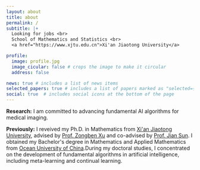 ```yaml
---
layout: about
title: about
permalink: /
subtitle: |+
  Looking for jobs <br>
  School of Mathematics and Statistics <br>
  <a href="https://www.xjtu.edu.cn">Xi'an Jiaotong University</a>

profile:
  image: profile.jpg
  image_cicular: false # crops the image to make it circular
  address: false

news: true # includes a list of news items
selected_papers: true # includes a list of papers marked as "selected={true}"
social: true  # includes social icons at the bottom of the page
---
```

**Research:**  I am committed to advancing fundamental AI algorithms for medical imaging.

**Previously:** I reveived my Ph.D. in Mathematics from [Xi&#39;an Jiaotong University](https://www.xjtu.edu.cn/), advised by [Prof. Zongben Xu](https://gr.xjtu.edu.cn/en/web/zbxu) and co-advised by [Prof. Jian Sun](https://gr.xjtu.edu.cn/en/web/jiansun/publications). I obtained my Bachelor's degree in Mathematics and Applied Mathematics from [Ocean University of China](https://www.ouc.edu.cn/).During my doctoral studies, I concentrated on the development of fundamental algorithms in artificial intelligence, including meta-learning and continual learning.
